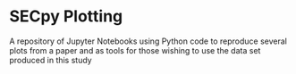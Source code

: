 # SECpy Plotting
A repository of Jupyter Notebooks using Python code to reproduce several plots from a paper and as tools for those wishing to use the data set produced in this study
